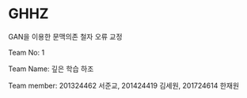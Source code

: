 # GHHZ

GAN을 이용한 문맥의존 철자 오류 교정

Team No: 1

Team Name: 깊은 학습 하조

Team member: 201324462 서준교, 201424419 김세원, 201724614 한재원
